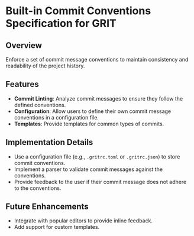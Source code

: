 # Built-in Commit Conventions Specification for GRIT

## Overview

Enforce a set of commit message conventions to maintain consistency and readability of the project history.

## Features

- **Commit Linting**: Analyze commit messages to ensure they follow the defined conventions.
- **Configuration**: Allow users to define their own commit message conventions in a configuration file.
- **Templates**: Provide templates for common types of commits.

## Implementation Details

- Use a configuration file (e.g., `.gritrc.toml` or `.gritrc.json`) to store commit conventions.
- Implement a parser to validate commit messages against the conventions.
- Provide feedback to the user if their commit message does not adhere to the conventions.

## Future Enhancements

- Integrate with popular editors to provide inline feedback.
- Add support for custom templates.
